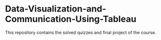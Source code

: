 # Data-Visualization-and-Communication-Using-Tableau
This repository contains the solved quizzes and final project of the course.
